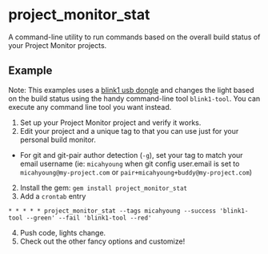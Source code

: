 # project_monitor_stat
A command-line utility to run commands based on the overall build status of your Project Monitor projects. 

## Example

Note: This examples uses a [blink1 usb dongle](http://blink1.thingm.com/) and changes the light based on the build status using the handy command-line tool `blink1-tool`. You can execute any command line tool you want instead.

1. Set up your Project Monitor project and verify it works.
2. Edit your project and a unique tag to that you can use just for your personal build monitor.
  * For git and git-pair author detection (`-g`), set your tag to match your email username (ie: `micahyoung` when git config user.email is set to `micahyoung@my-project.com` or `pair+micahyoung+buddy@my-project.com`)
2. Install the gem: `gem install project_monitor_stat`
3. Add a `crontab` entry
  ```crontab
  * * * * * project_monitor_stat --tags micahyoung --success 'blink1-tool --green' --fail 'blink1-tool --red'
  ```

4. Push code, lights change.
5. Check out the other fancy options and customize!
